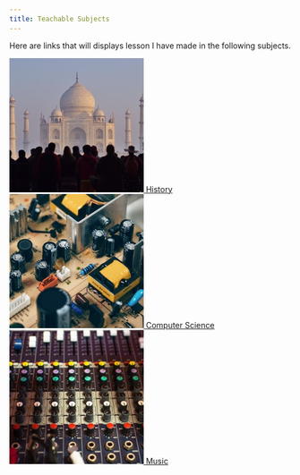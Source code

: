 ```yaml
---
title: Teachable Subjects
---
```

Here are links that will displays lesson I have made in the following subjects.
<div class="subjects-list">
  <a href="/history.html" />
    <img src="/img/history.jpg">
    <span class="button-text">History</span>
  </a>
  <a href="/comp-sci.html" />
    <img src="/img/comp-sci.jpg">
    <span class="button-text">Computer Science</span>
  </a>
  <a href="/music.html" />
    <img src="/img/music.jpg">
    <span class="button-text">Music</span>
  </a>
</div>

